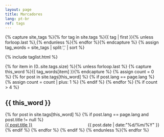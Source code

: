 ```yaml
---
layout: page
title: Marcadores
lang: pt-br
ref: tags
---
```


{% capture site_tags %}{% for tag in site.tags %}{{ tag | first }}{% unless forloop.last %},{% endunless %}{% endfor %}{% endcapture %}
{% assign tag_words = site_tags | split:',' | sort %}

{% include taglist.html %}

<!-- Posts by Tag -->
<div style="max-width: 1200px;">
  {% for item in (0..site.tags.size) %}{% unless forloop.last %}
    {% capture this_word %}{{ tag_words[item] }}{% endcapture %}
    {% assign count = 0 %}
    {% for post in site.tags[this_word] %}
      {% if post.lang == page.lang %}
        {% assign count = count | plus: 1 %}
      {% endif %}
    {% endfor %}
    {% if count > 4 %}
      <h2 id="{{ this_word | cgi_escape }}">{{ this_word }}</h2>
      {% for post in site.tags[this_word] %}
        {% if post.lang == page.lang and post.title != null %}
          <div>
            <span style="float: left;">
              <a href="{{ site.baseurl }}/{{ post.url }}">{{ post.title }}</a>
            </span>
            <span style="float: right;">
              {{ post.date | date:"%d/%m/%Y" }}
            </span>
          </div>
          <div style="clear: both;"></div>
        {% endif %}
      {% endfor %}
    {% endif %}
  {% endunless %}{% endfor %}
</div>